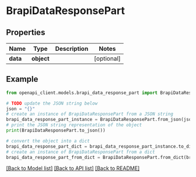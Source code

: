 # BrapiDataResponsePart


## Properties

Name | Type | Description | Notes
------------ | ------------- | ------------- | -------------
**data** | **object** |  | [optional] 

## Example

```python
from openapi_client.models.brapi_data_response_part import BrapiDataResponsePart

# TODO update the JSON string below
json = "{}"
# create an instance of BrapiDataResponsePart from a JSON string
brapi_data_response_part_instance = BrapiDataResponsePart.from_json(json)
# print the JSON string representation of the object
print(BrapiDataResponsePart.to_json())

# convert the object into a dict
brapi_data_response_part_dict = brapi_data_response_part_instance.to_dict()
# create an instance of BrapiDataResponsePart from a dict
brapi_data_response_part_from_dict = BrapiDataResponsePart.from_dict(brapi_data_response_part_dict)
```
[[Back to Model list]](../README.md#documentation-for-models) [[Back to API list]](../README.md#documentation-for-api-endpoints) [[Back to README]](../README.md)



